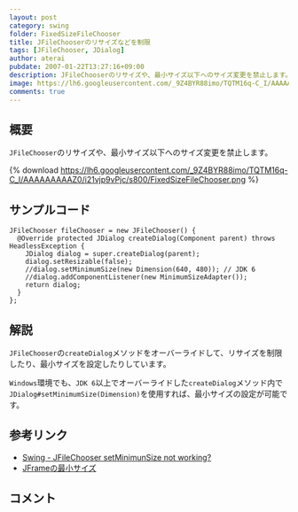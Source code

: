 ```yaml
---
layout: post
category: swing
folder: FixedSizeFileChooser
title: JFileChooserのリサイズなどを制限
tags: [JFileChooser, JDialog]
author: aterai
pubdate: 2007-01-22T13:27:16+09:00
description: JFileChooserのリサイズや、最小サイズ以下へのサイズ変更を禁止します。
image: https://lh6.googleusercontent.com/_9Z4BYR88imo/TQTM16q-C_I/AAAAAAAAAZ0/i21vjp9vPjc/s800/FixedSizeFileChooser.png
comments: true
---
```

## 概要
`JFileChooser`のリサイズや、最小サイズ以下へのサイズ変更を禁止します。

{% download https://lh6.googleusercontent.com/_9Z4BYR88imo/TQTM16q-C_I/AAAAAAAAAZ0/i21vjp9vPjc/s800/FixedSizeFileChooser.png %}

## サンプルコード
<pre class="prettyprint"><code>JFileChooser fileChooser = new JFileChooser() {
  @Override protected JDialog createDialog(Component parent) throws HeadlessException {
    JDialog dialog = super.createDialog(parent);
    dialog.setResizable(false);
    //dialog.setMinimumSize(new Dimension(640, 480)); // JDK 6
    //dialog.addComponentListener(new MinimumSizeAdapter());
    return dialog;
  }
};
</code></pre>

## 解説
`JFileChooser`の`createDialog`メソッドをオーバーライドして、リサイズを制限したり、最小サイズを設定したりしています。

`Windows`環境でも、`JDK 6`以上でオーバーライドした`createDialog`メソッド内で`JDialog#setMinimumSize(Dimension)`を使用すれば、最小サイズの設定が可能です。

## 参考リンク
- [Swing - JFileChooser setMinimunSize not working?](https://community.oracle.com/thread/1374445)
- [JFrameの最小サイズ](https://ateraimemo.com/Swing/MinimumFrame.html)

<!-- dummy comment line for breaking list -->

## コメント

